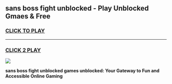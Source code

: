 
## sans boss fight unblocked - Play Unblocked Gmaes & Free
<h3>
<a href="https://news.freeplayer.one?title=sans_boss_fight_unblocked&ref=23F">CLICK TO PLAY</a></h3>
<hr>

<h3>
<a href="https://news.freeplayer.one?title=sans_boss_fight_unblocked&ref=23F">CLICK 2 PLAY</a>
  
</h3>

<a href="https://news.freeplayer.one?title=sans_boss_fight_unblocked&ref=23F/"><img src="https://clearcache.store/games.png"></a>


**sans boss fight unblocked games unblocked: Your Gateway to Fun and Accessible Online Gaming**
